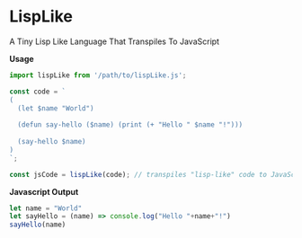 # LispLike
A Tiny Lisp Like Language That Transpiles To JavaScript

**Usage**
```javascript
import lispLike from '/path/to/lispLike.js';

const code = `
(
  (let $name "World")
  
  (defun say-hello ($name) (print (+ "Hello " $name "!")))
  
  (say-hello $name)
)
`;

const jsCode = lispLike(code); // transpiles "lisp-like" code to JavaScript code
```

**Javascript Output**
```javascript
let name = "World"
let sayHello = (name) => console.log("Hello "+name+"!")
sayHello(name)
```
